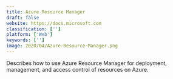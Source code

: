 ```yaml
---
title: Azure Resource Manager
draft: false 
website: https://docs.microsoft.com
classification: ['']
platform: ['Web']
keywords: ['']
image: 2020/04/Azure-Resource-Manager.png
---
```

Describes how to use Azure Resource Manager for deployment, management, and access control of resources on Azure.